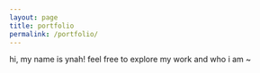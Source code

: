 ```yaml
---
layout: page
title: portfolio
permalink: /portfolio/
---
```


hi, my name is ynah! feel free to explore my work and who i am ~